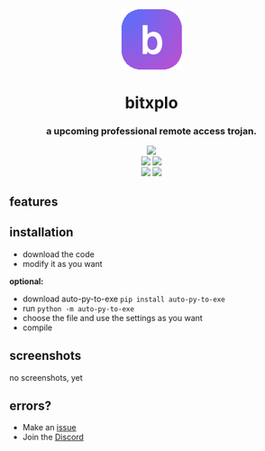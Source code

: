 <div align="center">
    <img src="/images/logo.png">
    <h1>bitxplo</h1>
    <h3>a upcoming professional remote access trojan.</h3>
    <img src="https://img.shields.io/github/license/anarix0/bitxplo">
    <br>
    <img src="https://img.shields.io/github/languages/top/anarix0/bitxplo?color=%23000000">
    <img src="https://img.shields.io/github/stars/anarix0/bitxplo?color=%23000000&logoColor=%23000000">
    <br>
    <img src="https://img.shields.io/github/issues/anarix0/bitxplo?color=%23000000&logoColor=%23000000">
    <img src="https://img.shields.io/github/issues-closed/anarix0/bitxplo?color=%23000000&logoColor=%23000000">
    <br>
</div>

## features

## installation

- download the code
- modify it as you want
 
**optional:**
- download auto-py-to-exe `pip install auto-py-to-exe`
- run `python -m auto-py-to-exe`
- choose the file and use the settings as you want
- compile
    
## screenshots

no screenshots, yet

## errors?

-   Make an [issue](https://github.com/anarix0/bitxplo/issues)
-   Join the [Discord](https://dsc.gg/void0)
